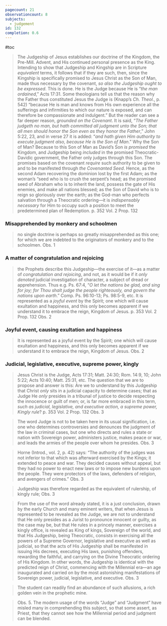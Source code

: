 ```yaml
---
pagecount: 21
observationcount: 8
subjects:
  - judgement
id: 132
completion: 0.6
---
```

#toc

>The Judgeship of Jesus establishes our doctrine of the Kingdom, the Pre-Mill. Advent, and His continued personal presence as the King. Intending to show that Judgeship and Kingship are in Scripture *equivalent* terms, it follows that if they are such, then, since the Kingship is specifically promised to Jesus Christ as the Son of Man, made thus necessary by the covenant, *so also the Judgeship ought to be expressed*. This is done. He is the Judge because He is “*the man ordained*,” Acts 17:31. Some theologians tell us that the reason why the Father thus constituted Jesus the Judge is (Knapp’s *Ch. Theol*., p. 542) “because He is man and knows from His own experience all the sufferings and infirmities to which our nature is exposed, and can therefore be compassionate and indulgent.” But the reader can see a far deeper reason, *grounded on the Covenant*. It is said, “*The Father judgeth no man, but hath committed all judgment unto the Son; that all men should honor the Son even as they honor the Father*,” John 5:22, 23, and in verse 27 it is added: “*and hath given Him authority to execute judgment also, because He is the Son of Man*.” Why the Son of Man? Because to this Son of Man as David’s Son *is promised* the Kingdom, and Judgeship being *included* in the promised Theocratic-Davidic government, the Father only judges through this Son. The promises based on the covenant *require* such authority to be given to and to be manifested through *the Covenanted Seed*. Hence, as the second Adam recovering the dominion lost by the first Adam; as the woman’s “seed who is to crush the serpent’s head; as the promised seed of Abraham who is to inherit the land, possess the gate of His enemies, and make all nations blessed; as the Son of David who is to reign so gloriously over the earth; as the God-man who perfects salvation through a Theocratic ordering—it is *indispensably necessary* for Him to occupy such a position to meet the predetermined plan of Redemption.
>p. 352 Vol. 2 Prop. 132

### Misapprehended by monkery and schoolmen
>no single doctrine is perhaps so greatly misapprehended as this one; for which we are indebted to the originators of monkery and to the schoolmen.
>Obs. 1

### A matter of congratulation and rejoicing
>the Prophets describe this Judgeship—the exercise of it—as a matter of *congratulation and rejoicing*, and not, as it would be if it *only denoted* judicial investigation of character, a subject of dread or apprehension. Thus e.g. Ps. 67:4, “*O let the nations be glad, and sing for joy; for Thou shalt judge the people righteously, and govern the nations upon earth*.” Comp. Ps. 96:10-13; Ps. 98:5-9, etc. It is represented as a *joyful event* by the Spirit; one which will cause exultation and happiness, and this only becomes apparent if we understand it to embrace the reign, Kingdom of Jesus.
>p. 353 Vol. 2 Prop. 132 Obs. 2

### Joyful event, causing exultation and happiness
>It is represented as a joyful event by the Spirit; one which will cause exultation and happiness, and this only becomes apparent if we understand it to embrace the reign, Kingdom of Jesus.
>Obs. 2

### Judicial, legislative, executive, supreme power, kingly
>Jesus Christ is the Judge, Acts 17:31; Matt. 24:30; Rom. 14:9, 10; John 5:22; Acts 10:40; Matt. 25:31, etc. The question that we are to propose and answer is this: Are we to understand by this Judgeship that Christ *only* sits in a judicial capacity to determine cases; that as Judge He *only* presides in a tribunal of justice to decide respecting the innocence or guilt of men; or, is far more embraced in this term, *such as judicial, legislative, and executive action, a supreme power, Kingly rule*?
>p. 353 Vol. 2 Prop. 132 Obs. 3

>The word Judge is not to be taken here in its usual signification, i.e. one who determines controversies and denounces the judgment of the law in criminal cases, but one who directs and rules a state or nation with Sovereign power, administers justice, makes peace or war, and leads the armies of the people over whom he presides.
>Obs. 3

>Horne (Introd., vol. 2, p. 42) says: “The authority of the judges was not inferior to that which was afterward exercised by the Kings; it extended to peace and war. They decided causes without appeal, but they had no power to enact new laws or to impose new burdens upon the people. They were protectors of the laws, defenders of religion, and avengers of crimes.”
>Obs. 3

>Judgeship was therefore regarded as the equivalent of rulership, of kingly rule;
>Obs. 3

>From the use of the word already stated, it is a just conclusion, drawn by the early Church and many eminent writers, that when Jesus is represented to be revealed as the Judge, we are not to understand that He only presides as a Jurist to pronounce innocent or guilty, as the case may be, but that He rules in a princely manner, exercises a kingly office, is revealed as King of kings, Sovereign of the world, and that His Judgeship, being Theocratic, consists in exercising all the powers of a Supreme Governor, legislative and executive as well as judicial, so that the acts of His Judgeship shall be manifested in issuing His decrees, executing His laws, punishing offenders, rewarding the faithful, and carrying on the Divine Theocratic ordering of His Kingdom. In other words, the Judgeship is identical with the predicted reign of Christ, commencing with the Millennial era—an age inaugurated and carried on by the most astonishing manifestations of Sovereign power, judicial, legislative, and executive.
>Obs. 3

>The student can readily find an abundance of such allusions, a rich golden vein in the prophetic mine.

>Obs. 5. The modern usage of the words “Judge” and “Judgment” have misled many in comprehending this subject, so that some assert, as Priest, that they cannot see how the Millennial period and judgment can be blended.


